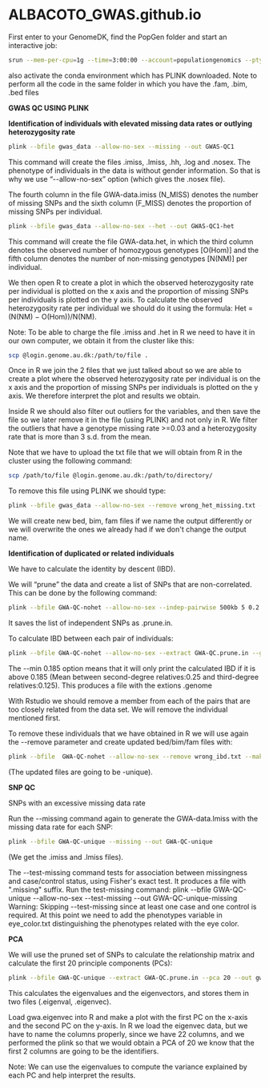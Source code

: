 # ALBACOTO_GWAS.github.io

First enter to your GenomeDK, find the PopGen folder and start an interactive job:
```sh
srun --mem-per-cpu=1g --time=3:00:00 --account=populationgenomics --pty bash
```
also activate the conda environment which has PLINK downloaded. Note to perform all the code in the same folder in which you have the .fam, .bim, .bed files


**GWAS QC USING PLINK**


**Identification of individuals with elevated missing data rates or outlying heterozygosity rate**
```sh
plink --bfile gwas_data --allow-no-sex --missing --out GWAS-QC1 
```
This command will create the files .imiss, .lmiss, .hh, .log and .nosex. The phenotype of individuals in the data is without gender information. So that is why we use “--allow-no-sex” option (which gives the .nosex file).

The fourth column in the file GWA-data.imiss (N_MISS) denotes the number of missing SNPs and the sixth column (F_MISS) denotes the proportion of missing SNPs per individual.
```sh
plink --bfile gwas_data --allow-no-sex --het --out GWAS-QC1-het 
```
This command will create the file GWA-data.het, in which the third column denotes the observed number of homozygous genotypes [O(Hom)] and the fifth column denotes the number of non-missing genotypes [N(NM)] per individual.


We then open R to create a plot in which the observed heterozygosity rate per individual is plotted on the x axis and the proportion of missing SNPs per individuals is plotted on the y axis. To calculate the observed heterozygosity rate per individual we should do it using the formula: Het = (N(NM) − O(Hom))/N(NM). 

Note: To be able to charge the file .imiss and .het in R we need to have it in our own computer, we obtain it from the cluster like this:
```sh
scp @login.genome.au.dk:/path/to/file .
```

Once in R we join the 2 files that we just talked about so we are able to create a plot where the observed heterozygosity rate per individual is on the x axis and the proportion of missing SNPs per individuals is plotted on the y axis. We therefore interpret the plot and results we obtain.


Inside R we should also filter out outliers for the variables, and then save the file so we later remove it in the file (using PLINK) and not only in R. 
We filter the outliers that have a genotype missing rate >=0.03 and a heterozygosity rate that is more than 3 s.d. from the mean. 

Note that we have to upload the txt file that we will obtain from R in the cluster using the following command:
```sh
scp /path/to/file @login.genome.au.dk:/path/to/directory/
```

To remove this file using PLINK we should type:
```sh
plink --bfile gwas_data --allow-no-sex --remove wrong_het_missing.txt --make-bed --out GWAS-QC2
```

We will create new bed, bim, fam files if we name the output differently or we will overwrite the ones we already had if we don't change the output name.


**Identification of duplicated or related individuals**

We have to calculate the identity by descent (IBD). 

We will “prune” the data and create a list of SNPs that are non-correlated. This can be done by the following command:
```sh
plink --bfile GWA-QC-nohet --allow-no-sex --indep-pairwise 500kb 5 0.2 --out GWA-QC
```
It saves the list of independent SNPs as .prune.in.  

To calculate IBD between each pair of individuals:
```sh
plink --bfile GWA-QC-nohet --allow-no-sex --extract GWA-QC.prune.in --genome --min 0.185 --out GWA-QC-ibd
```
The --min 0.185 option means that it will only print the calculated IBD if it is above 0.185 (Mean between second-degree relatives:0.25 and third-degree relatives:0.125). This produces a file with the extions .genome 


With Rstudio we should remove a member from each of the pairs that are too closely related from the data set. We will remove the individual mentioned first. 

To remove these individuals that we have obtained in R we will use again the --remove parameter and create updated bed/bim/fam files with: 
```sh
plink --bfile  GWA-QC-nohet --allow-no-sex --remove wrong_ibd.txt --make-bed --out GWA-QC-unique 
```
(The updated files are going to be -unique).



**SNP QC**

SNPs with an excessive missing data rate

Run the --missing command again to generate the GWA-data.lmiss with the missing data rate for each SNP: 
```sh
plink --bfile GWA-QC-unique --missing --out GWA-QC-unique 
```

(We get the .imiss and .lmiss files).

The --test-missing command tests for association between missingness and case/control status, using Fisher's exact test. It produces a file with ".missing" suffix.
Run the test-missing command: plink --bfile GWA-QC-unique --allow-no-sex --test-missing --out GWA-QC-unique-missing
Warning: Skipping --test-missing since at least one case and one control is required. At this point we need to add the phenotypes variable in eye_color.txt distinguishing the phenotypes related with the eye color. 


**PCA**

We will use the pruned set of SNPs to calculate the relationship matrix and calculate the first 20 principle components (PCs): 
```sh
plink --bfile GWA-QC-unique --extract GWA-QC.prune.in --pca 20 --out gwa-pca
```
This calculates the eigenvalues and the eigenvectors, and stores them in two files (.eigenval, .eigenvec).

Load gwa.eigenvec into R and make a plot with the first PC on the x-axis and the second PC on the y-axis. In R we load the eigenvec data, but we have to name the columns properly, since we have 22 columns, and we performed the plink so that we would obtain a PCA of 20 we know that the first 2 columns are going to be the identifiers. 

Note: We can use the eigenvalues to compute the variance explained by each PC and help interpret the results.





















